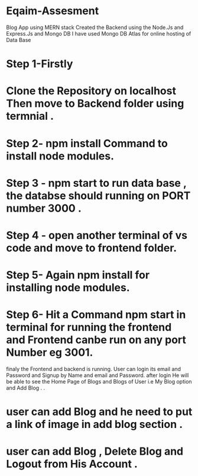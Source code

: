 # Eqaim-Assesment
Blog App using MERN stack 
Created the Backend using the Node.Js and Express.Js and Mongo DB
I have used Mongo DB Atlas for online hosting of Data Base 
# Step 1-Firstly 
# Clone the Repository on localhost Then move to Backend folder using termnial .
# Step 2- npm install Command to install node modules.
# Step 3 - npm start to run data base , the databse should running on PORT number 3000 .
# Step 4 -  open another terminal of vs code and move to frontend folder.
# Step 5- Again npm install for installing node modules.
# Step 6-  Hit a Command npm start in terminal for running the frontend and Frontend canbe run on any port Number eg 3001.
 finaly the Frontend and backend is running. User can login its email and Password  and Signup by Name and email and Password.
 after login He will be able to see the Home Page of Blogs and Blogs of User i.e My Blog option and Add Blog .
 .
 # user can add Blog and he need to put a link of image in add blog section .
 # user can add Blog , Delete Blog and Logout from His Account .
